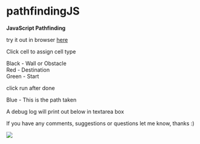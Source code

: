 # pathfindingJS
<strong>JavaScript Pathfinding</strong>  

try it out in browser <a href="http://firoved.com/github/pathfindingJS.html" target="_blank">here</a>  

Click cell to assign cell type

Black - Wall or Obstacle  
Red - Destination  
Green - Start  

click run after done

Blue - This is the path taken  

A debug log will print out below in textarea box  

If you have any comments, suggestions or questions let me know, thanks :)  


<img src="http://firoved.com/github/pathfinding-github-image.png" border="0" />  

